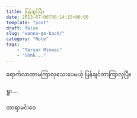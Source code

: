 ```yaml
---
title: ပြန်ချင်ပြီ။
date: 2013-07-06T06:14:15+00:00
template: "post"  
draft: false  
slug: "wanna-go-back/"  
category: "Note"
tags:
    - "Taryar Minwai"
    - "Shhh..."
---
```

ရောက်လာတာမကြာလှသေးပေမယ့် ပြန်ချင်တာကြာလှပြီ။

ရှုး&#8230;.
  
တာရာမင်းဝေ
